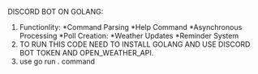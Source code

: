 DISCORD BOT ON GOLANG:
 1) Functionlity:
      *Command Parsing
      *Help Command
      *Asynchronous Processing
      *Poll Creation:
      *Weather Updates
      *Reminder System
2) TO RUN THIS CODE NEED TO INSTALL GOLANG AND USE DISCORD BOT TOKEN AND OPEN_WEATHER_API.
3) use go run . command

